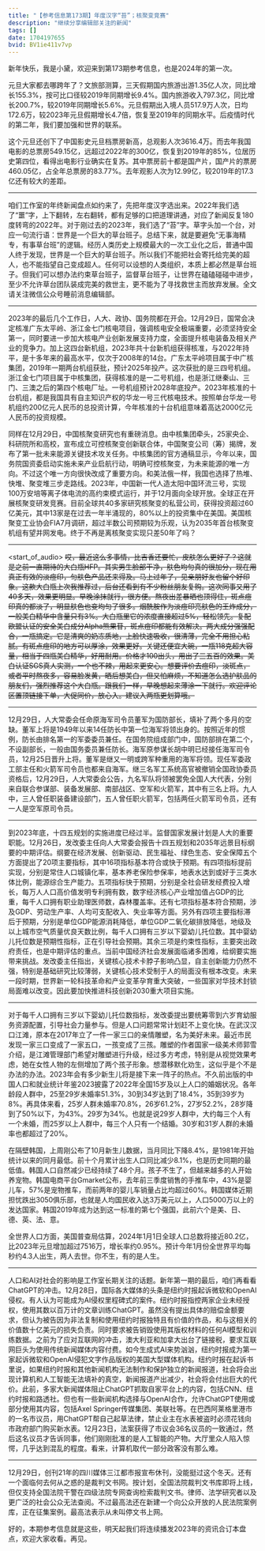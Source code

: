 ```yaml
---
title: "【参考信息第173期】年度汉字“苔”；核聚变竞赛"
description: "继续分享编辑部关注的新闻"
tags: []
date: 1704197655
bvid: BV1ie411v7vp
---
```

新年快乐，我是小黛，欢迎来到第173期参考信息，也是2024年的第一次。

元旦大家都去哪跨年了？文旅部测算，三天假期国内旅游出游1.35亿人次，同比增长155.3%，按可比口径较2019年同期增长9.4%。国内旅游收入797.3亿，同比增长200.7%，较2019年同期增长5.6%。元旦假期出入境人员517.9万人次，日均172.6万，较2023年元旦假期增长4.7倍，恢复至2019年的同期水平。后疫情时代的第二年，我们要加强和世界的联系。

这个元旦还创下了中国影史元旦档票房新高，总观影人次3616.4万。而去年我国电影的总票房549.15亿，远超过2022年的300亿，恢复到2019年的85%，位居历史第四位，看得出电影行业确实在复苏。其中票房前十都是国产片，国产片的票房460.05亿，占全年总票房的83.77%。去年观影人次为12.99亿，较2019年的17.3亿还有较大的差距。

---

咱们工作室的年终新闻盘点如约来了，先把年度汉字选出来。2022年我们选了“噩”字，上下翻转，左右翻转，都有足够的口把道理讲通，对应了新闻反复180度转弯的2022年。对于刚过去的2023年，我们选了“苔”字。草字头加一个台，对应一句流行语：世界是一个巨大的草台班子。总结下来，就是要避免“无事海精专，有事草台班”的逻辑。经历人类历史上规模最大的一次工业化之后，普通中国人终于发现，世界是一个巨大的草台班子。所以我们不能把社会寄托给完美的超人，也不能指望自己变成超人。任何可以设想的人类组织，本质上都必然是草台班子。但我们可以想办法约束草台班子，监督草台班子，让世界在磕磕碰碰中进步，至少不允许草台团队装成完美的救世主，更不能为了寻找救世主而放弃发展。全文请关注微信公众号睡前消息编辑部。

---

2023年的最后几个工作日，人大、政协、国务院都在开会。12月29日，国常会决定核准广东太平岭、浙江金七门核电项目，强调核电安全极端重要，必须坚持安全第一，同时要进一步加大核电产业创新发展支持力度，全面提升核电装备及相关产业的竞争力。加上这四台新机组，2023年共十台新机组获得核准，与2022年持平，是十多年来的最高水平，仅次于2008年的14台。广东太平岭项目属于中广核集团，2019年一期两台机组获批，预计2025年投产。这次获批的是三四号机组。浙江金七门项目属于中核集团，获得核准的是一二号机组，也是浙江继秦山、三门、三澳之后的第四个核电厂址。一号机组预计2028年底投产。2023年核准的十台机组，都是我国具有自主知识产权的华龙一号三代核电技术。按照单台华龙一号机组约200亿元人民币的总投资计算，今年核准的十台机组意味着高达2000亿元人民币的投资规模。

同样在12月29日，中国核聚变研究也有重磅消息。由中核集团牵头，25家央企、科研院所和高校，宣布成立可控核聚变创新联合体，中国聚变公司（筹）揭牌，发布了第一批未来能源关键技术攻关任务。中核集团的官方通稿显示，今年以来，国务院国资委启动实施未来产业启航行动，明确可控核聚变，为未来能源的唯一方向。不过这个唯一方向很快改成了重要方向。和美法俄一样，我国也选择了热堆、快堆、聚变堆三步走路线。2023年，中国新一代人造太阳中国环流三号，实现100万安培等离子体电流的高约束模式运行，并于12月面向全球开放。全球正在开展核聚变研发竞赛。目前全球共40多家研究核聚变的私营公司，获得投资超过60亿美元，其中13家是在过去一年半涌现的，80%以上的投资集中在美国。美国核聚变工业协会FIA7月调研，超过半数公司预期较为乐观，认为2035年首台核聚变机组有望并网发电。终于不再是离核聚变实现只差50年了吗？

---
<start_of_audio>                  <s>哎，最近这么多事情，比吉香还要忙，皮肤怎么更好了？这就是之前一直期待的大白瓶HFP。其实男生脸部干净，肤色均匀真的很加分，现在用真正有效的淡痘印，匀肤色产品还来得及。马上过年了，见亲朋好友也留个好印象。这款大白瓶上次我推荐过，后台还看到有不少粉丝朋友复购。这次同事又用了40多天，效果更明显。早晚涂抹就行，很方便。熬夜出差暴晒也顶得住，斑点痘印真的都淡了，明显肤色也变均匀了很多。烟酰胺作为淡痘印亮肤色的王炸成分，一般美白精华中含量只有3%。大白瓶里它的浓度直接超过5%，轻松领先。复配欧盟认证的安全美白成分Alpha熊果苷，斑点痘印都能有效解决。两大成分强强配合，一瓶搞定。它是清爽的奶冻质地，上脸快速吸收，很清薄，完全不用担心粘腻。有斑点痘印的地方可以厚涂，效果更好。关键还便宜大碗，一瓶118克超大容量，相当于四瓶美白精华，好用耐用。价格才100出头，用出了三五百的效果。美白认证SGS真人实测，一个也不辣，用起来更安心。想要评价去痘印，淡斑点，或者平时熬夜多，容易脸发黄，晒后想美白，但又怕麻烦，不知道怎么选护肤品的朋友们，强烈推荐这个大白瓶。跟我们一样，早晚想起来薄涂一下就行。欢迎评论区置顶链接下单，大促同价，放心入。建议入两瓶更划算哦。</s>

---

12月29日，人大常委会任命原海军司令员董军为国防部长，填补了两个多月的空缺。董军上将是1949年以来14任防长中第一位海军将领出身的。按照近年的惯例，防长由排名第一的军委委员兼任。在国务院组成部门中，国防部排在第二个，不设副部长，一般由国务委员兼任防长。海军原参谋长胡中明已经接任海军司令员，12月25日晋升上将。董军是继又一明或跨军种重用的海军将领。现任军委政工部主任和火箭军司令员也都来自海军。继三名军工系统高官被撤销全国政协委员资格后，12月29日，人大常委会公告，九名军队将领被罢免全国人大代表，分别来自联合参谋部、装备发展部、南部战区、空军和火箭军，其中有三名上将。九人中，三人曾任职装备建设部门，五人曾任职火箭军，包括两任火箭军司令员，还有一人是空军原司令员。

---

到2023年底，十四五规划的实施进度已经过半。监督国家发展计划是人大的重要职能。12月26日，发改委主任向人大常委会报告十四五规划和2035年远景目标纲要的中期评估。纲要在经济发展、创新驱动、民生福祉、绿色生态、安全保障五个方面提出了20项主要指标，其中16项指标基本符合或快于预期。有四项指标提前实现，分别是常住人口城镇化率，基本养老保险参保率，地表水达到或好于三类水体比例，能源综合生产能力。五项指标快于预期，分别是全社会研发经费投入增长，每万人人口高价值发明专利拥有数，数字经济核心产业增加值占GDP的比重，每千人口拥有职业助理医师数，森林覆盖率。还有七项指标基本符合预期，涉及GDP、劳动生产率、人均可支配收入、失业率等方面。另外有四项主要指标滞后于预期，分别是单位GDP能源消耗降低，单位GDP二氧化碳排放降低，地级及以上城市空气质量优良天数比例，每千人口拥有三岁以下婴幼儿托位数。其中婴幼儿托位数是预期性指标，正在引导社会预期。其余三项是约束性指标，主要突出政府责任，也是中期评估的重点。当前中国经济社会发展面临诸多困难，给纲要实施带来挑战。发改委主任指出，关键核心技术卡脖子影响凸显，自主创新能力仍然不强，特别是基础研究比较薄弱，关键核心技术受制于人的局面没有根本改变。未来一段时期，世界新一轮科技革命和产业变革孕育重大突破，一些国家对华技术封锁局面难以改变。因此要加快推进科技创新2030重大项目实施。

---

对于每千人口拥有三岁以下婴幼儿托位数指标，发改委提出要统筹零到六岁育幼服务资源配置，引导社会力量参与。但是人口问题常常计划赶不上变化快。在武汉汉口江滩，原本在2017年立了一件一家三口的亲情雕塑，名为美好未来。最近市民发现一家三口变成了一家五口，一孩变成了三孩。雕塑的作者国家一级美术师郭雪介绍，是江滩管理部门希望对雕塑进行升级，经过多方考虑，特别是从视觉效果考虑，她在女性人物的左侧增加了两个孩子形象。想潜移默化劝生，这似乎是个不是办法的办法。2023年会有多少新生儿将是接下来一阵子的热点。不久前出版的中国人口和就业统计年鉴2023披露了2022年全国15岁及以上人口的婚姻状况。各年龄段人群中，25至29岁未婚率51.3%，30到34岁达到了18.4%，35到39岁为8%。再具体来看，25岁人群未婚率70.8%，26岁61.2%，27岁52.2%，28岁降到了50%以下，为43%。29岁为34%。也就是说29岁人群中，大约每三个人有一个未婚，而25岁以上人群中，每三个人只有一个结婚。30岁和31岁人群的未婚率也都超过了20%。

在隔壁韩国，上周刚公布了10月新生儿数据，当月同比下降8.4%，是1981年开始统计以来的同月最低。前十个月累计出生人口同比减少8.1%，也是历史同期的最低值。韩国人口自然减少已经持续了48个月。孩子不生了，但越来越多的人开始养宠物。韩国电商平台Gmarket公布，去年前三季度销售的手推车中，43%是婴儿车，57%是宠物推车，而前两年的婴儿车销量占比均超过60%。韩国媒体近期担忧跌出3050俱乐部，也就是人均国民收入达3万美元以上，人口5000万以上的发达国家。韩国2019年成为达到这一标准的第七个强国，此前六个是美、日、德、英、法、意。

全世界人口方面，美国普查局估算，2024年1月1日全球人口总数将接近80.2亿，比2023年元旦增加超过7516万，增长率约0.95%。预计今年1月份全世界平均每秒约4.3人出生，两人去世。你不生，有的是人生。

---

人口和AI对社会的影响是工作室长期关注的话题。新年第一期的最后，咱们再看看ChatGPT的冲击。12月28日，国际各大媒体的头条是纽约时报起诉微软和OpenAI侵权。有人认为可能成为AI侵权里程碑式的案件。纽约时报指控两家企业未经授权，使用其数以百万计的文章训练ChatGPT。虽然没有提出具体的赔偿金额要求，但认为被告因为非法复制和使用纽约时报独特且有价值的作品，和与这相关的价值数十亿美元的损失负责。同时要求被告销毁使用其版权材料的任何AI模型和训练数据。之前为了应对互联网的冲击，澳大利亚和加拿大出台了链接税，要求互联网巨头为使用传统新闻媒体内容付费。如今生成式AI来势汹汹，纽约时报成为第一家起诉微软和OpenAI侵犯文字作品版权的美国大型媒体机构。纽约时报在起诉书里说，如果纽约时报和其他新闻机构无法制作和保护独立的新闻报道，社会将会出现计算机和人工智能无法填补的真空，新闻报道产出减少，社会将会付出巨大的代价。此前，多家大新闻媒体阻止ChatGPT抓取自家平台上的内容，包括CNN、纽约时报和路透社。但也有一些新闻机构选择与OpenAI合作，允许ChatGPT使用或部分使用其内容，包括Axel Springer传媒集团、美联社等。在巴西阿莱格里港市的一名市议员，用ChatGPT帮自己起草法律，禁止业主在水表被盗时必须花钱向市政府部门购买新水表。12月23日，法案获得了市议会36名议员的一致通过，然后这名议员才告诉同事，他们刚刚批准的是人工智能的产物。大厅里众人陷入惊愕，几乎达到混乱的程度。看来，计算机取代一部分政客没有那么难。

---

12月29日，创刊21年的四川媒体三江都市报宣布休刊，没能挺过这个冬天。还有一个面临何去何从之惑的是裁判文书网。按计划，全国法院裁判文书库即将上线，但仅支持全国法院干警在四级法院专网查询检索裁判文书。律师、法学研究者以及更广泛的社会公众无法查阅。不过最高法还在新建一个向公众开放的人民法院案例库，正在征集案例。最高法表示从未叫停文书上网。

好的，本期参考信息就是这些，明天起我们将连续播发2023年的资讯合订本盘点，欢迎大家收看。再见。


